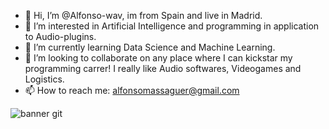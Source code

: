 
- 👋 Hi, I’m @Alfonso-wav, im from Spain and live in Madrid.
- 👀 I’m interested in Artificial Intelligence and programming in application to Audio-plugins.
- 🌱 I’m currently learning Data Science and Machine Learning.
- 💞️ I’m looking to collaborate on any place where I can kickstar my programming carrer! I really like Audio softwares, Videogames and Logistics. 
- 📫 How to reach me: alfonsomassaguer@gmail.com

![banner git](https://github.com/Alfonso-wav/Alfonso-wav/assets/138866994/5588b031-d0ec-4dd2-b506-aac3a6d0d9f8)







<!---
Alfonso-wav/Alfonso-wav is a ✨ special ✨ repository because its `README.md` (this file) appears on your GitHub profile.
You can click the Preview link to take a look at your changes.
--->
